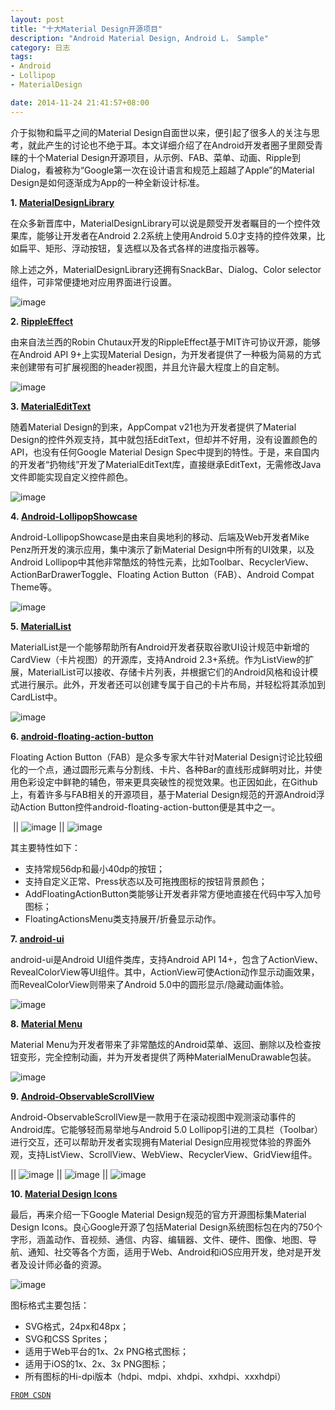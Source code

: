 ```yaml
---
layout: post
title: "十大Material Design开源项目"
description: "Android Material Design, Android L， Sample"
category: 日志
tags: 
- Android
- Lollipop
- MaterialDesign

date: 2014-11-24 21:41:57+08:00
---
```


介于拟物和扁平之间的Material Design自面世以来，便引起了很多人的关注与思考，就此产生的讨论也不绝于耳。本文详细介绍了在Android开发者圈子里颇受青睐的十个Material Design开源项目，从示例、FAB、菜单、动画、Ripple到Dialog，看被称为“Google第一次在设计语言和规范上超越了Apple”的Material Design是如何逐渐成为App的一种全新设计标准。

**1. [MaterialDesignLibrary](https://github.com/navasmdc/MaterialDesignLibrary)**

在众多新晋库中，MaterialDesignLibrary可以说是颇受开发者瞩目的一个控件效果库，能够让开发者在Android 2.2系统上使用Android 5.0才支持的控件效果，比如扁平、矩形、浮动按钮，复选框以及各式各样的进度指示器等。

除上述之外，MaterialDesignLibrary还拥有SnackBar、Dialog、Color selector组件，可非常便捷地对应用界面进行设置。

![image](http://cms.csdnimg.cn/article/201411/21/546e9b100445a_middle.jpg)

**2. [RippleEffect](https://github.com/traex/RippleEffect)**

由来自法兰西的Robin Chutaux开发的RippleEffect基于MIT许可协议开源，能够在Android API 9+上实现Material Design，为开发者提供了一种极为简易的方式来创建带有可扩展视图的header视图，并且允许最大程度上的自定制。

![image](http://cms.csdnimg.cn/article/201411/21/546ea09e7c452_middle.jpg)


**3. [MaterialEditText](https://github.com/rengwuxian/MaterialEditText)**

随着Material Design的到来，AppCompat v21也为开发者提供了Material Design的控件外观支持，其中就包括EditText，但却并不好用，没有设置颜色的API，也没有任何Google Material Design Spec中提到的特性。于是，来自国内的开发者“扔物线”开发了MaterialEditText库，直接继承EditText，无需修改Java文件即能实现自定义控件颜色。

![image](http://cms.csdnimg.cn/article/201411/21/546ea1168a50c_middle.jpg)

**4. [Android-LollipopShowcase](https://github.com/mikepenz/Android-LollipopShowcase)**

Android-LollipopShowcase是由来自奥地利的移动、后端及Web开发者Mike Penz所开发的演示应用，集中演示了新Material Design中所有的UI效果，以及Android Lollipop中其他非常酷炫的特性元素，比如Toolbar、RecyclerView、ActionBarDrawerToggle、Floating Action Button（FAB）、Android Compat Theme等。

![image](http://cms.csdnimg.cn/article/201411/21/546ed8a896530_middle.jpg)

**5. [MaterialList](https://github.com/dexafree/MaterialList)**

MaterialList是一个能够帮助所有Android开发者获取谷歌UI设计规范中新增的CardView（卡片视图）的开源库，支持Android 2.3+系统。作为ListView的扩展，MaterialList可以接收、存储卡片列表，并根据它们的Android风格和设计模式进行展示。此外，开发者还可以创建专属于自己的卡片布局，并轻松将其添加到CardList中。  

![image](http://cms.csdnimg.cn/article/201411/21/546ede74f3033_middle.jpg)  

**6. [android-floating-action-button](https://github.com/futuresimple/android-floating-action-button)**

Floating Action Button（FAB）是众多专家大牛针对Material Design讨论比较细化的一个点，通过圆形元素与分割线、卡片、各种Bar的直线形成鲜明对比，并使用色彩设定中鲜艳的辅色，带来更具突破性的视觉效果。也正因如此，在Github上，有着许多与FAB相关的开源项目，基于Material Design规范的开源Android浮动Action Button控件android-floating-action-button便是其中之一。  

 || ![image](http://cms.csdnimg.cn/article/201411/21/546efe7e3a855_middle.jpg?_=33895) || ![image](http://cms.csdnimg.cn/article/201411/21/546efe84a5da6.jpg)

其主要特性如下：

- 支持常规56dp和最小40dp的按钮；
- 支持自定义正常、Press状态以及可拖拽图标的按钮背景颜色；
- AddFloatingActionButton类能够让开发者非常方便地直接在代码中写入加号图标；
- FloatingActionsMenu类支持展开/折叠显示动作。

**7. [android-ui](https://github.com/markushi/android-ui)**

android-ui是Android UI组件类库，支持Android API 14+，包含了ActionView、RevealColorView等UI组件。其中，ActionView可使Action动作显示动画效果，而RevealColorView则带来了Android 5.0中的圆形显示/隐藏动画体验。  

![image](http://cms.csdnimg.cn/article/201411/21/546f0a7681186.jpg)

**8. [Material Menu](https://github.com/balysv/material-menu)**

Material Menu为开发者带来了非常酷炫的Android菜单、返回、删除以及检查按钮变形，完全控制动画，并为开发者提供了两种MaterialMenuDrawable包装。  

![image](http://cms.csdnimg.cn/article/201411/21/546f0b8672e44.jpg)

**9. [Android-ObservableScrollView](https://github.com/ksoichiro/Android-ObservableScrollView)**

Android-ObservableScrollView是一款用于在滚动视图中观测滚动事件的Android库。它能够轻而易举地与Android 5.0 Lollipop引进的工具栏（Toolbar）进行交互，还可以帮助开发者实现拥有Material Design应用视觉体验的界面外观，支持ListView、ScrollView、WebView、RecyclerView、GridView组件。  

|| ![image](http://cms.csdnimg.cn/article/201411/21/546ef6d6abfcd.jpg) || ![image](http://cms.csdnimg.cn/article/201411/21/546ef6e476b55.jpg) || ![image](http://cms.csdnimg.cn/article/201411/21/546ef6eea211e.jpg)


**10. [Material Design Icons](https://github.com/google/material-design-icons)**  

最后，再来介绍一下Google Material Design规范的官方开源图标集Material Design Icons。良心Google开源了包括Material Design系统图标包在内的750个字形，涵盖动作、音视频、通信、内容、编辑器、文件、硬件、图像、地图、导航、通知、社交等各个方面，适用于Web、Android和iOS应用开发，绝对是开发者及设计师必备的资源。

![image](http://cms.csdnimg.cn/article/201411/21/546ef31fa0f7e_middle.jpg)

图标格式主要包括： 

- SVG格式，24px和48px；
- SVG和CSS Sprites；
- 适用于Web平台的1x、2x PNG格式图标；
- 适用于iOS的1x、2x、3x PNG图标；
- 所有图标的Hi-dpi版本（hdpi、mdpi、xhdpi、xxhdpi、xxxhdpi）

[`FROM CSDN`](http://www.csdn.net/article/2014-11-21/2822753-material-design-libs/2)